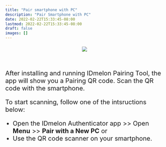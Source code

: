 ```yaml
---
title: "Pair smartphone with PC"
description: "Pair Smartphone with PC"
date: 2022-02-22T15:33:45-08:00
lastmod: 2022-02-22T15:33:45-08:00
draft: false
images: []
---
```


<p align="center">
<img src='/images/vendor/arts/ptsc2.png'>
</p></br>

After installing and running IDmelon Pairing Tool, the app will show you a Pairing QR code.
Scan the QR code with the smartphone.

To start scanning, follow one of the intsructions below:

- Open the IDmelon Authenticator app >> Open **Menu** >> **Pair with a New PC**
  or
- Use the QR code scanner on your smartphone.

<style>@media (max-width: 480px) {.navbar, .footer { display: none; }}
h1{
    color : #4395ec;
}
p{
    font-size:20px;
}
li{
    font-size:20px;
}
</style>

<script>
    const btnQRCodeScan = document.getElementById('btn-scan-qr')
    btnQRCodeScan.addEventListener('click', (ev) => {
      location.replace(`https://www.idmelon.com/open-qr`);
    });
</script>
